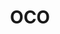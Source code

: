 ---
layout: experience
title: OCO
short: oco-s14
sub: Navigator
where: [Olin College, 'http://www.olin.edu']

dates: ['1/21/2014', '5/12/2014']

works: [
["Saint-Saëns", "The Carnival of the Animals", "", "", "Mvts.I, XII, XIII (The Swan)"],
["Copland", "Appalachian Spring", "", "", ""],
["Dvořák", "Symphony No.8", "G major", "Op.88", "Mvt.IV"]
]

track: music
---